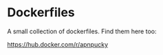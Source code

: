 # Dockerfiles

A small collection of dockerfiles. Find them here too:

https://hub.docker.com/r/apnpucky
